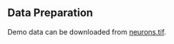 ## Data Preparation
Demo data can be downloaded from [neurons.tif](https://file-cyx.oss-cn-hangzhou.aliyuncs.com/neurons.tif).